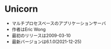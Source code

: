 # Unicorn

* マルチプロセスベースのアプリケーションサーバ
* 作者はEric Wong
* 最初のリリースは2009-03-10
* 最新バージョンは6.1.0(2021-12-25)
